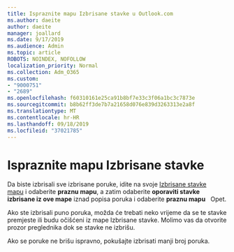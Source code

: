 ```yaml
---
title: Ispraznite mapu Izbrisane stavke u Outlook.com
ms.author: daeite
author: daeite
manager: joallard
ms.date: 9/17/2019
ms.audience: Admin
ms.topic: article
ROBOTS: NOINDEX, NOFOLLOW
localization_priority: Normal
ms.collection: Adm_O365
ms.custom:
- "9000751"
- "2689"
ms.openlocfilehash: f60310161e25ca91b8bf7e33c3f06a1bc3c7873e
ms.sourcegitcommit: b8b62ff3de7b7a21658d076e839d3263313e2a8f
ms.translationtype: MT
ms.contentlocale: hr-HR
ms.lasthandoff: 09/18/2019
ms.locfileid: "37021785"
---
```

# <a name="empty-the-deleted-items-folder"></a>Ispraznite mapu Izbrisane stavke

Da biste izbrisali sve izbrisane poruke, idite na svoje [Izbrisane stavke mapu](https://outlook.live.com/mail/deleteditems) i odaberite **praznu mapu**, a zatim odaberite **oporaviti stavke izbrisane iz ove mape** iznad popisa poruka i odaberite **praznu mapu**   Opet.

Ako ste izbrisali puno poruka, možda će trebati neko vrijeme da se te stavke premjeste ili budu očišćeni iz mape Izbrisane stavke. Molimo vas da otvorite prozor preglednika dok se stavke ne izbrišu.

Ako se poruke ne brišu ispravno, pokušajte izbrisati manji broj poruka.